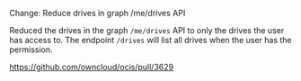 Change: Reduce drives in graph /me/drives API

Reduced the drives in the graph `/me/drives` API to only the drives the user has access to.
The endpoint `/drives` will list all drives when the user has the permission. 

https://github.com/owncloud/ocis/pull/3629
